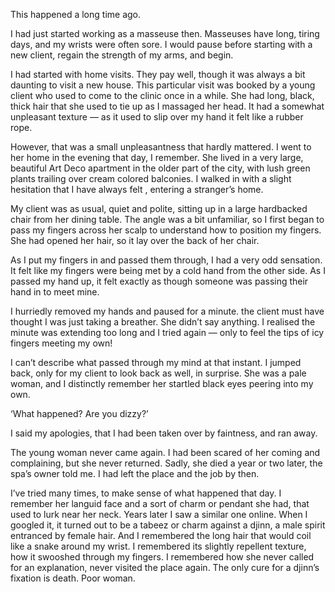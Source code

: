 


This happened a long time ago.

I had just started working as a masseuse then. Masseuses have long, tiring days, and my wrists were often sore. I would pause before starting with a new client, regain the strength of my arms, and begin.

I had started with home visits. They pay well, though it was always a bit daunting to visit a new house. This particular visit was booked by a young client who used to come to the clinic once in a while. She had long, black, thick hair that she used to tie up as I massaged her head. It had a somewhat unpleasant texture — as it used to slip over my hand it felt like a rubber rope.

However, that was a small unpleasantness that hardly mattered. I went to her home in the evening that day, I remember. She lived in a very large, beautiful Art Deco apartment in the older part of the city, with lush green plants trailing  over cream colored balconies. I walked in with a slight hesitation that I have always felt , entering a stranger’s home.

My client was as usual, quiet and polite, sitting up in a large hardbacked chair from her dining table. The angle was a bit unfamiliar, so I first began to pass my fingers across her scalp to understand how to position my fingers. She had opened her hair, so it lay over the back of her chair.

As I put my fingers in and passed them through, I had a very odd sensation. It felt like my fingers were being met by a cold hand from the other side. As I passed my hand up, it felt exactly as though someone was passing their hand in to meet mine.

I hurriedly removed my hands and paused for a minute. the client must have thought I was just taking a breather. She didn’t say anything. I realised the minute was extending too long and I tried again — only to feel the tips of icy fingers meeting my own!

I can’t describe what passed through my mind at that instant. I jumped back, only for my client to look back as well, in surprise. She was a pale woman, and I distinctly remember her startled black eyes peering into my own.

‘What happened? Are you dizzy?’

I said my apologies, that I had been taken over by faintness, and ran away.

The young woman never came again. I had been scared of her coming and complaining, but she never returned. Sadly, she died a year or two later, the spa’s owner told me. I had left the place and the job by then.

I’ve tried many times, to make sense of what happened that day. I remember her languid face and a sort of charm or pendant she had, that used to lurk near her neck. Years later I saw a similar one online. When I googled it, it turned out to be a tabeez or charm against a djinn, a male spirit entranced by female hair. And I remembered the long hair that would coil like a snake around my wrist. I remembered its slightly repellent texture, how it swooshed through my fingers. I remembered how she never called for an explanation, never visited the place again. The only cure for a djinn’s fixation is death. Poor woman.


